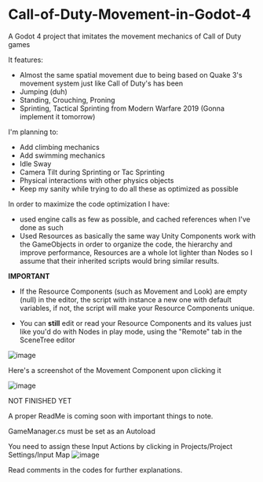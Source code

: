 # Call-of-Duty-Movement-in-Godot-4
A Godot 4 project that imitates the movement mechanics of Call of Duty games

It features:
* Almost the same spatial movement due to being based on Quake 3's movement system just like Call of Duty's has been 
* Jumping (duh)
* Standing, Crouching, Proning
* Sprinting, Tactical Sprinting from Modern Warfare 2019 (Gonna implement it tomorrow)

I'm planning to:
* Add climbing mechanics
* Add swimming mechanics
* Idle Sway
* Camera Tilt during Sprinting or Tac Sprinting
* Physical interactions with other physics objects 
* Keep my sanity while trying to do all these as optimized as possible

In order to maximize the code optimization I have:

* used engine calls as few as possible, and cached references when I've done as such
* Used Resources as basically the same way Unity Components work with the GameObjects in order to organize the code, the hierarchy and improve performance, Resources are a whole lot lighter than Nodes so I assume that their inherited scripts would bring similar results.


**IMPORTANT**

* If the Resource Components (such as Movement and Look) are empty (null) in the editor, the script with instance a new one with default variables,
if not, the script will make your Resource Components unique.

* You can **still** edit or read your Resource Components and its values just like you'd do with Nodes in play mode, using the "Remote" tab in the SceneTree editor
  
![image](https://github.com/TheHyper-Dev/Call-of-Duty-Movement-in-Godot-4/assets/32967925/e8f0d6c9-e716-4698-847b-060e5361e978)

Here's a screenshot of the Movement Component upon clicking it

![image](https://github.com/TheHyper-Dev/Call-of-Duty-Movement-in-Godot-4/assets/32967925/c0dea0ea-51b2-448a-b7dd-a5aaa6544819)
 

NOT FINISHED YET

A proper ReadMe is coming soon with important things to note.

GameManager.cs must be set as an Autoload

You need to assign these Input Actions by clicking in Projects/Project Settings/Input Map
![image](https://github.com/TheHyper-Dev/Call-of-Duty-Movement-in-Godot-4/assets/32967925/b76609d5-bf26-4851-8fbb-4f76ff21dad9)


Read comments in the codes for further explanations.
